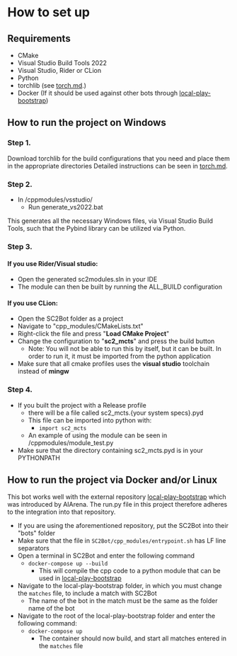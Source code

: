 # How to set up

## Requirements

- CMake
- Visual Studio Build Tools 2022
- Visual Studio, Rider or CLion
- Python
- torchlib (see [torch.md](./cpp_modules/externals/libtorch/torch.md).)
- Docker (If it should be used against other bots through [local-play-bootstrap](https://github.com/aiarena/local-play-bootstrap))

## How to run the project on Windows

### Step 1.

Download torchlib for the build configurations that you need and place them in the appropriate directories
Detailed instructions can be seen in [torch.md](./cpp_modules/externals/libtorch/torch.md).

### Step 2.

- In /cppmodules/vsstudio/
  - Run generate_vs2022.bat

This generates all the necessary Windows files, via Visual Studio Build Tools,
such that the Pybind library can be utilized via Python.

### Step 3.

#### If you use Rider/Visual studio:

- Open the generated sc2modules.sln in your IDE
- The module can then be built by running the ALL_BUILD configuration

#### If you use CLion:

- Open the SC2Bot folder as a project
- Navigate to "cpp_modules/CMakeLists.txt"
- Right-click the file and press "**Load CMake Project**"
- Change the configuration to "**sc2_mcts**" and press the build button
  - Note: You will not be able to run this by itself, but it can be built. In order to run it, it must be imported from the python application
- Make sure that all cmake profiles uses the **visual studio** toolchain instead of **mingw**

### Step 4.

- If you built the project with a Release profile
  - there will be a file called sc2_mcts.{your system specs}.pyd
  - This file can be imported into python with:
    - `import sc2_mcts`
  - An example of using the module can be seen in /cppmodules/module_test.py
- Make sure that the directory containing sc2_mcts.pyd is in your PYTHONPATH

## How to run the project via Docker and/or Linux

This bot works well with the external repository [local-play-bootstrap](https://github.com/aiarena/local-play-bootstrap)
which was introduced by AIArena. The run.py file in this project therefore adheres
to the integration into that repository.

- If you are using the aforementioned repository, put the SC2Bot into their
  "bots" folder
- Make sure that the file in `SC2Bot/cpp_modules/entrypoint.sh` has LF line separators
- Open a terminal in SC2Bot and enter the following command
  - `docker-compose up --build`
    - This will compile the cpp code to a python module that can be used in [local-play-bootstrap](https://github.com/aiarena/local-play-bootstrap)
- Navigate to the local-play-bootstrap folder, in which
  you must change the `matches` file, to include a match with SC2Bot
  - The name of the bot in the match must be the same as the folder name of the bot
- Navigate to the root of the local-play-bootstrap folder and enter the following command:
  - `docker-compose up`
    - The container should now build, and start all matches entered in the `matches` file
